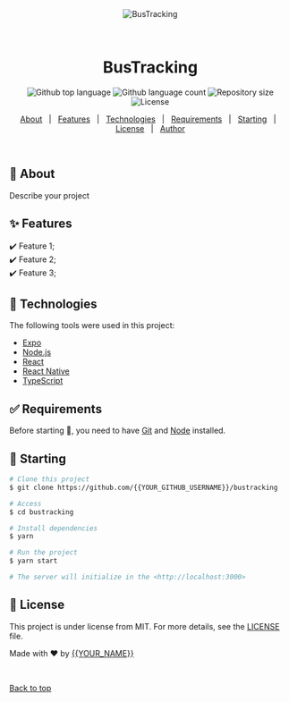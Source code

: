 <div align="center" id="top"> 
  <img src="./.github/app.gif" alt="BusTracking" />

  &#xa0;

  <!-- <a href="https://bustracking.netlify.app">Demo</a> -->
</div>

<h1 align="center">BusTracking</h1>

<p align="center">
  <img alt="Github top language" src="https://img.shields.io/github/languages/top/{{YOUR_GITHUB_USERNAME}}/bustracking?color=56BEB8">

  <img alt="Github language count" src="https://img.shields.io/github/languages/count/{{YOUR_GITHUB_USERNAME}}/bustracking?color=56BEB8">

  <img alt="Repository size" src="https://img.shields.io/github/repo-size/{{YOUR_GITHUB_USERNAME}}/bustracking?color=56BEB8">

  <img alt="License" src="https://img.shields.io/github/license/{{YOUR_GITHUB_USERNAME}}/bustracking?color=56BEB8">

  <!-- <img alt="Github issues" src="https://img.shields.io/github/issues/{{YOUR_GITHUB_USERNAME}}/bustracking?color=56BEB8" /> -->

  <!-- <img alt="Github forks" src="https://img.shields.io/github/forks/{{YOUR_GITHUB_USERNAME}}/bustracking?color=56BEB8" /> -->

  <!-- <img alt="Github stars" src="https://img.shields.io/github/stars/{{YOUR_GITHUB_USERNAME}}/bustracking?color=56BEB8" /> -->
</p>

<!-- Status -->

<!-- <h4 align="center"> 
	🚧  BusTracking 🚀 Under construction...  🚧
</h4> 

<hr> -->

<p align="center">
  <a href="#dart-about">About</a> &#xa0; | &#xa0; 
  <a href="#sparkles-features">Features</a> &#xa0; | &#xa0;
  <a href="#rocket-technologies">Technologies</a> &#xa0; | &#xa0;
  <a href="#white_check_mark-requirements">Requirements</a> &#xa0; | &#xa0;
  <a href="#checkered_flag-starting">Starting</a> &#xa0; | &#xa0;
  <a href="#memo-license">License</a> &#xa0; | &#xa0;
  <a href="https://github.com/{{YOUR_GITHUB_USERNAME}}" target="_blank">Author</a>
</p>

<br>

## :dart: About ##

Describe your project

## :sparkles: Features ##

:heavy_check_mark: Feature 1;\
:heavy_check_mark: Feature 2;\
:heavy_check_mark: Feature 3;

## :rocket: Technologies ##

The following tools were used in this project:

- [Expo](https://expo.io/)
- [Node.js](https://nodejs.org/en/)
- [React](https://pt-br.reactjs.org/)
- [React Native](https://reactnative.dev/)
- [TypeScript](https://www.typescriptlang.org/)

## :white_check_mark: Requirements ##

Before starting :checkered_flag:, you need to have [Git](https://git-scm.com) and [Node](https://nodejs.org/en/) installed.

## :checkered_flag: Starting ##

```bash
# Clone this project
$ git clone https://github.com/{{YOUR_GITHUB_USERNAME}}/bustracking

# Access
$ cd bustracking

# Install dependencies
$ yarn

# Run the project
$ yarn start

# The server will initialize in the <http://localhost:3000>
```

## :memo: License ##

This project is under license from MIT. For more details, see the [LICENSE](LICENSE.md) file.


Made with :heart: by <a href="https://github.com/{{YOUR_GITHUB_USERNAME}}" target="_blank">{{YOUR_NAME}}</a>

&#xa0;

<a href="#top">Back to top</a>
